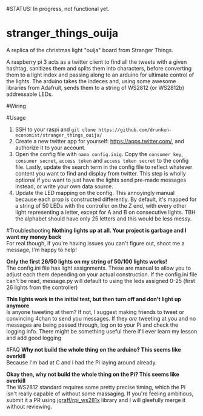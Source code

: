 #STATUS: In progress, not functional yet.

# stranger_things_ouija
A replica of the christmas light "ouija" board from Stranger Things.

A raspberry pi 3 acts as a twitter client to find all the tweets with a given hashtag, sanitizes them and splits them into characters, before converting them to a light index and passing along to an arduino for ultimate control of the lights. The arduino takes the indeces and, using some awesome libraries from Adafruit, sends them to a string of WS2812 (or WS2812b) addressable LEDs. 

#Wiring

#Usage
1. SSH to your raspi and `git clone https://github.com/drunken-economist/stranger_things_ouija/`
1. Create a new twitter app for yourself: https://apps.twitter.com/, and authorize it to your account. 
1. Open the config file with `nano config.inig`. Copy the `consumer key`, `consumer secret`, `access token` and `access token secret` to the config file. Lastly, update the search term in the config file to reflect whatever content you want to find and display from twitter. This step is wholly optional if you want to just have the lights send pre-made messages instead, or write your own data source.
2. Update the LED mapping on the config. This annoyingly manual because each prop is constructed differently. By default, it's mapped for a string of 50 LEDs with the controller on the Z end, with every other light representing a letter, except for A and B on consecutive lights. TBH the alphabet should have only 25 letters and this would be less messy.


#Troubleshooting
**Nothing lights up at all. Your project is garbage and I want my money back**  
For real though, if you're having issues you can't figure out, shoot me a message, I'm happy to help!

**Only the first 26/50 lights on my string of 50/100 lights works!**  
The config.ini file has light assignments. These are manual to allow you to adjust each them depending on your actual construction. If the config.ini file can't be read, message.py will default to using the leds assigned 0-25 (first 26 lights from the controller)

**This lights work in the initial test, but then turn off and don't light up anymore**  
Is anyone tweeting at them? If not, I suggest making friends to tweet or convincing 4chan to send you messages. If they *are* tweeting at you and no messages are being passed through, log on to your Pi and check the logging info. There might be something useful there if I ever learn my lesson and add good logging

#FAQ
**Why not build the whole thing on the arduino? This seems like overkill**  
Because I'm bad at C and I had the Pi laying around already.

**Okay then, why not build the whole thing on the Pi? This seems like overkill**  
The WS2812 standard requires some pretty precise timing, which the Pi isn't really capable of without some massaging. If you're feeling ambitious, submit it a PR using [jgraff/rpi_ws281x](https://github.com/jgarff/rpi_ws281x) library and I will gleefully merge it without reviewing.
